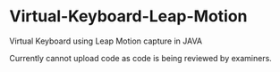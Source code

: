 # Virtual-Keyboard-Leap-Motion
Virtual Keyboard using Leap Motion capture in JAVA


Currently cannot upload code as code is being reviewed by examiners.
